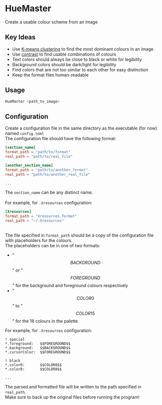 # HueMaster
Create a usable colour scheme from an image

## Key Ideas
* Use [K-means clustering](https://en.wikipedia.org/wiki/K-means_clustering) to find the most dominant colours in an image
* Use [contrast](https://webaim.org/resources/contrastchecker/) to find usable combinations of colours
* Text colors should always be close to black or white for legibility
* Background colors should be dark/light for legibility
* Find colors that are not too similar to each other for easy distinction
* Keep the format files human-readable

## Usage
```bash
HueMaster <path_to_image>
```

## Configuration
Create a configuration file in the same directory as the executable (for now) named `config.toml`\
The configuration file should have the following format:
```toml
[section_name]
format_path = "path/to/format"
real_path = "path/to/real_file"

[another_section_name]
format_path = "path/to/another_format"
real_path = "path/to/another_real_file"

...
```
The `section_name` can be any distinct name.\
\
For example, for `.Xresources` configuration:
```toml
[Xresources]
format_path = "Xresources.format"
real_path = "~/.Xresources"
```
\
The file specified in `format_path` should be a copy of the configuration file with placeholders for the colours.\
The placeholders can be in one of two formats:
* "$$BACKGROUND$$" or "$$FOREGROUND$$" for the background and foreground colours respectively
* "$$COLOR0$$" to "$$COLOR15$$" for the 16 colours in the palette

For example, for `.Xresources` configuration:
```Xresources
! special
*.foreground:   $$FOREGROUND$$
*.background:   $$BACKGROUND$$
*.cursorColor:  $$FOREGROUND$$

! black
*.color0:       $$COLOR0$$
*.color8:       $$COLOR8$$

...
```

The parsed and formatted file will be written to the path specified in `real_path`.\
Make sure to back up the original files before running the program!
